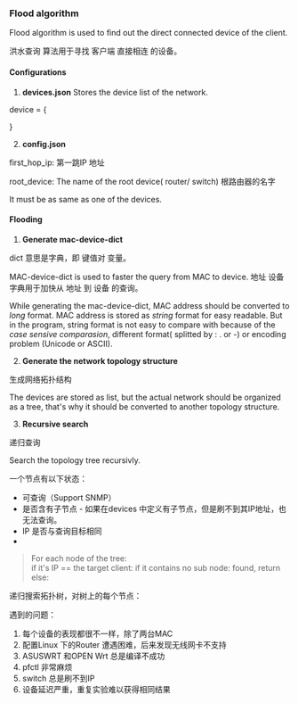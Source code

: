 ### Flood algorithm

Flood algorithm is used to find out the direct connected device of the client.

洪水查询 算法用于寻找 客户端 直接相连 的设备。

#### Configurations

1. **devices.json** Stores the device list of the network.

device = {

}

2. **config.json** 

first_hop_ip: 第一跳IP 地址

root_device: The name of the root device( router/ switch) 根路由器的名字

It must be as same as one of the devices.

#### Flooding

1. **Generate mac-device-dict**

dict 意思是字典，即 键值对 变量。

MAC-device-dict is used to faster the query from MAC to device.
地址 设备 字典用于加快从 地址 到 设备 的查询。

While generating the mac-device-dict, MAC address should be converted to _long_ format. MAC address is stored as _string_ format for easy readable. But in the program, string format is not easy to compare with because of the _case sensive comparasion_, different format( splitted by : . or -) or encoding problem (Unicode or ASCII).

2. **Generate the network topology structure**

生成网络拓扑结构

The devices are stored as list, but the actual network should be organized as a tree, that's why it should be converted to another topology structure.

3. **Recursive search**

递归查询

Search the topology tree recursivly. 

一个节点有以下状态：
* 可查询（Support SNMP）
* 是否含有子节点 - 如果在devices 中定义有子节点，但是刷不到其IP地址，也无法查询。
* IP 是否与查询目标相同
* 

> For each node of the tree:  
>   if it's IP == the target client:
>     if it contains no sub node:
>       found, return
>   else:
>   

递归搜索拓扑树，对树上的每个节点：

遇到的问题：

1. 每个设备的表现都很不一样，除了两台MAC  
2. 配置Linux 下的Router 遭遇困难，后来发现无线网卡不支持  
3. ASUSWRT 和OPEN Wrt 总是编译不成功  
4. pfctl 非常麻烦  
5. switch 总是刷不到IP  
6. 设备延迟严重，重复实验难以获得相同结果  